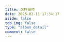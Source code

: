 ```yaml
---
title: 这样很帅
date: 2025-02-11 17:34:17
aside: false
top_img: false
type: "album_detail"
comment: false
---
```

